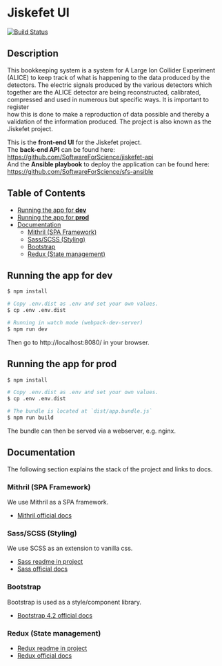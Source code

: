 # Jiskefet UI <!-- omit in toc -->

[![Build Status](https://travis-ci.com/SoftwareForScience/jiskefet-ui.svg?branch=develop)](https://travis-ci.com/SoftwareForScience/jiskefet-ui)

## Description <!-- omit in toc -->

This bookkeeping system is a system for A Large Ion Collider Experiment
(ALICE) to keep track of what is happening to the data produced by the detectors. The electric signals produced by the various detectors which
together are the ALICE detector are being reconstructed, calibrated, compressed and used in numerous but specific ways. It is important to register  
how this is done to make a reproduction of data possible and thereby a validation of the information produced. The project is also known as the
Jiskefet project.  

This is the **front-end UI** for the Jiskefet project.  
The **back-end API** can be found here: https://github.com/SoftwareForScience/jiskefet-api  
And the **Ansible playbook** to deploy the application can be found here: https://github.com/SoftwareForScience/sfs-ansible

## Table of Contents <!-- omit in toc -->

- [Running the app for **dev**](#running-the-app-for-dev)
- [Running the app for **prod**](#running-the-app-for-prod)
- [Documentation](#documentation)
  - [Mithril (SPA Framework)](#mithril-spa-framework)
  - [Sass/SCSS (Styling)](#sassscss-styling)
  - [Bootstrap](#bootstrap)
  - [Redux (State management)](#redux-state-management)

## Running the app for **dev**

```bash
$ npm install

# Copy .env.dist as .env and set your own values.
$ cp .env .env.dist

# Running in watch mode (webpack-dev-server)
$ npm run dev
```

Then go to http://localhost:8080/ in your browser.

## Running the app for **prod**

```bash
$ npm install

# Copy .env.dist as .env and set your own values.
$ cp .env .env.dist

# The bundle is located at `dist/app.bundle.js`
$ npm run build
```

The bundle can then be served via a webserver, e.g. nginx.

## Documentation

The following section explains the stack of the project and links to docs.

### Mithril (SPA Framework)

We use Mithril as a SPA framework.  

- [Mithril official docs](https://mithril.js.org/)

### Sass/SCSS (Styling)

We use SCSS as an extension to vanilla css.

- [Sass readme in project](src/scss/README.md)
- [Sass official docs](https://sass-lang.com/documentation/file.SASS_REFERENCE.html)

### Bootstrap

Bootstrap is used as a style/component library.

- [Bootstrap 4.2 official docs](https://getbootstrap.com/docs/4.2/getting-started/introduction/)

### Redux (State management)

- [Redux readme in project](src/app/redux/README.md)
- [Redux official docs](https://redux.js.org/introduction/getting-started)
